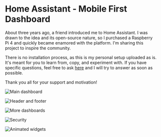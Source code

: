 # Home Assistant - Mobile First Dashboard
About three years ago, a friend introduced me to Home Assistant. I was drawn to the idea and its open-source nature, so I purchased a Raspberry Pi 4 and quickly became enamored with the platform. I'm sharing this project to inspire the community.

There is no installation process, as this is my personal setup uploaded as is. It's meant for you to learn from, copy, and experiment with. If you have specific questions, feel free to ask [here](https://community.home-assistant.io/t/a-minimalist-and-user-friendly-dashboard-with-an-mobile-first-approach-now-on-github/535580) and I will try to answer as soon as possible.

Thank you all for your support and motivation!

![Main dashboard](https://github.com/clooos/Home-Assistant-Mobile-First/blob/master/www/images/Home%20Assistant%20-%20UI%20V4%20-%20Main%20dashboard.jpg?raw=true)

![Header and footer](https://github.com/clooos/Home-Assistant-Mobile-First/blob/master/www/images/Home%20Assistant%20-%20UI%20V4%20-%20Header%20and%20footer.jpg?raw=true)

![More dashboards](https://github.com/clooos/Home-Assistant-Mobile-First/blob/master/www/images/Home%20Assistant%20-%20UI%20V4%20-%20More%20dashboards.jpg?raw=true)

![Security](https://github.com/clooos/Home-Assistant-Mobile-First/blob/master/www/images/Home%20Assistant%20-%20UI%20V4%20-%20Security.jpg?raw=true)

![Animated widgets](https://github.com/clooos/Home-Assistant-Mobile-First/blob/master/www/images/Home%20Assistant%20-%20UI%20V3%20-%20Animated%20widgets.gif?raw=true)
